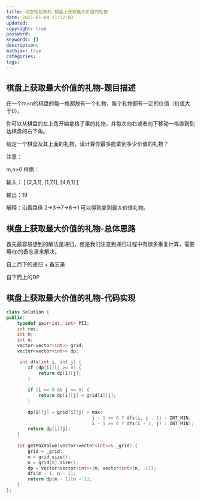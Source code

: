 ```yaml
---
title: 动态规划系列-棋盘上获取最大价值的礼物
date: 2021-01-04 11:52:03
updated:
copyright: true
password:
keywords: []
description: 
mathjax: true
categories:
tags: 
---
```


## 棋盘上获取最大价值的礼物-题目描述

在一个m×n的棋盘的每一格都放有一个礼物，每个礼物都有一定的价值（价值大于0）。

你可以从棋盘的左上角开始拿格子里的礼物，并每次向右或者向下移动一格直到到达棋盘的右下角。

给定一个棋盘及其上面的礼物，请计算你最多能拿到多少价值的礼物？

注意：

m,n>0
样例：

输入：
[
  [2,3,1],
  [1,7,1],
  [4,6,1]
]

输出：19

解释：沿着路径 2→3→7→6→1 可以得到拿到最大价值礼物。

## 棋盘上获取最大价值的礼物-总体思路

首先最容易想到的解法是递归，但是我们注意到递归过程中有很多重复计算，需要用dp的备忘录来解决。

自上而下的递归 + 备忘录 

自下而上的DP

## 棋盘上获取最大价值的礼物-代码实现

```cpp
class Solution {
public:
    typedef pair<int, int> PII;
    int res;
    int m;
    int n;
    vector<vector<int>> grid;
    vector<vector<int>> dp;

     int dfs(int i, int j) {
        if (dp[i][i] >= 0) {
            return dp[i][j];
        }
        
        if (i == 0 && j == 0) {
            return dp[i][j] = grid[i][j];
        }
        
        dp[i][j] = grid[i][j] + max(
                                j - 1 >= 0 ? dfs(i, j - 1) : INT_MIN, 
                                i - 1 >= 0 ? dfs(i - 1, j) : INT_MIN);
        return dp[i][j];
    }
    
    int getMaxValue(vector<vector<int>>& _grid) {
        grid = _grid;
        m = grid.size();
        n = grid[0].size();
        dp = vector<vector<int>>(m, vector<int>(n, -1));
        dfs(m - 1, n - 1);
        return dp[m - 1][n - 1];
    }
};
```